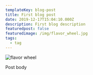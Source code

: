 ```yaml
---
templateKey: blog-post
title: First blog post
date: 2019-12-17T15:04:10.000Z
description: First blog description
featuredpost: false
featuredimage: /img/flavor_wheel.jpg
tags:
  - tag
---
```

![flavor wheel](/img/flavor_wheel.jpg)

Post body
